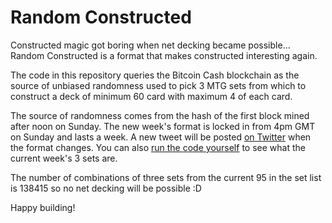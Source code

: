 # Random Constructed

Constructed magic got boring when net decking became possible... Random Constructed is a format that makes constructed interesting again.

The code in this repository queries the Bitcoin Cash blockchain as the source of unbiased randomness used to pick 3 MTG sets from which to construct a deck of minimum 60 card with maximum 4 of each card.

The source of randomness comes from the hash of the first block mined after noon on Sunday. The new week's format is locked in from 4pm GMT on Sunday and lasts a week. A new tweet will be posted [on Twitter](https://twitter.com/RandomConst) when the format changes. You can also [run the code yourself](https://repl.it/repls/TightInsubstantialBookmarks) to see what the current week's 3 sets are.

The number of combinations of three sets from the current 95 in the set list is 138415 so no net decking will be possible :D

Happy building!


